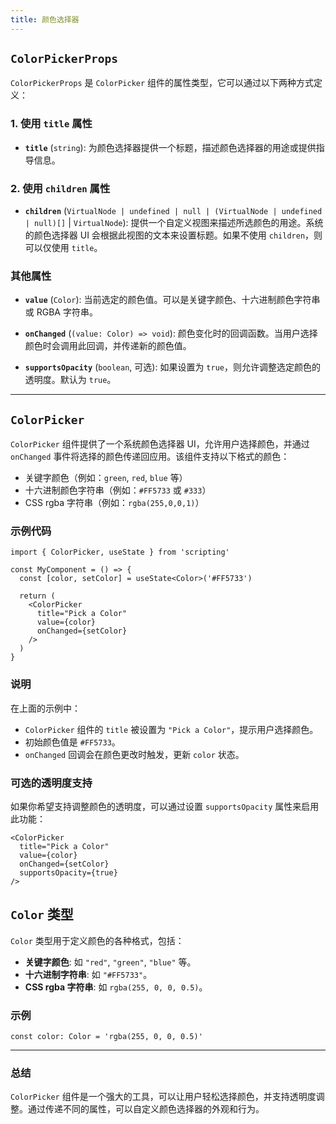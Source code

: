 ```yaml
---
title: 颜色选择器
---
```

## `ColorPickerProps`

`ColorPickerProps` 是 `ColorPicker` 组件的属性类型，它可以通过以下两种方式定义：

### 1. 使用 `title` 属性
- **`title`** (`string`): 为颜色选择器提供一个标题，描述颜色选择器的用途或提供指导信息。

### 2. 使用 `children` 属性
- **`children`** (`VirtualNode | undefined | null | (VirtualNode | undefined | null)[]` | `VirtualNode`): 提供一个自定义视图来描述所选颜色的用途。系统的颜色选择器 UI 会根据此视图的文本来设置标题。如果不使用 `children`，则可以仅使用 `title`。

### 其他属性

- **`value`** (`Color`): 当前选定的颜色值。可以是关键字颜色、十六进制颜色字符串或 RGBA 字符串。
  
- **`onChanged`** (`(value: Color) => void`): 颜色变化时的回调函数。当用户选择颜色时会调用此回调，并传递新的颜色值。

- **`supportsOpacity`** (`boolean`, 可选): 如果设置为 `true`，则允许调整选定颜色的透明度。默认为 `true`。

---

## `ColorPicker`

`ColorPicker` 组件提供了一个系统颜色选择器 UI，允许用户选择颜色，并通过 `onChanged` 事件将选择的颜色传递回应用。该组件支持以下格式的颜色：
- 关键字颜色（例如：`green`, `red`, `blue` 等）
- 十六进制颜色字符串（例如：`#FF5733` 或 `#333`）
- CSS rgba 字符串（例如：`rgba(255,0,0,1)`）

### 示例代码

```tsx
import { ColorPicker, useState } from 'scripting'

const MyComponent = () => {
  const [color, setColor] = useState<Color>('#FF5733')

  return (
    <ColorPicker
      title="Pick a Color"
      value={color}
      onChanged={setColor}
    />
  )
}
```

### 说明
在上面的示例中：
- `ColorPicker` 组件的 `title` 被设置为 `"Pick a Color"`，提示用户选择颜色。
- 初始颜色值是 `#FF5733`。
- `onChanged` 回调会在颜色更改时触发，更新 `color` 状态。

### 可选的透明度支持

如果你希望支持调整颜色的透明度，可以通过设置 `supportsOpacity` 属性来启用此功能：

```tsx
<ColorPicker
  title="Pick a Color"
  value={color}
  onChanged={setColor}
  supportsOpacity={true}
/>
```

## `Color` 类型

`Color` 类型用于定义颜色的各种格式，包括：
- **关键字颜色**: 如 `"red"`, `"green"`, `"blue"` 等。
- **十六进制字符串**: 如 `"#FF5733"`。
- **CSS rgba 字符串**: 如 `rgba(255, 0, 0, 0.5)`。

### 示例

```tsx
const color: Color = 'rgba(255, 0, 0, 0.5)'
```

---

### 总结

`ColorPicker` 组件是一个强大的工具，可以让用户轻松选择颜色，并支持透明度调整。通过传递不同的属性，可以自定义颜色选择器的外观和行为。